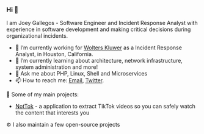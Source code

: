 ### Hi 👋

I am Joey Gallegos - Software Engineer and Incident Response Analyst with experience in software development and making critical decisions during organizational incidents.

- 🔭 I’m currently working for [Wolters Kluwer](https://www.wolterskluwer.com/) as a Incident Response Analyst, in Houston, California.
- 🌱 I’m currently learning about architecture, network infrastructure, system administration and more!
- 💬 Ask me about PHP, Linux, Shell and Microservices
- 📫 How to reach me: [Email](mailTo:joey@joeygallegos.com), [Twitter](https://twitter.com/_joeygallegos).

🚀 Some of my main projects:
- [NotTok](https://github.com/joeygallegos/NotTok) - a application to extract TikTok videos so you can safely watch the content that interests you

⚙️ I also maintain a few open-source projects
